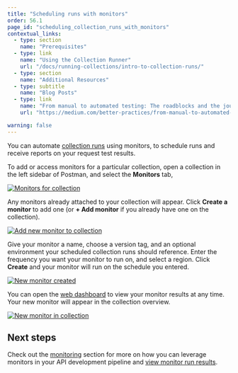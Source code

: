 ```yaml
---
title: "Scheduling runs with monitors"
order: 56.1
page_id: "scheduling_collection_runs_with_monitors"
contextual_links:
  - type: section
    name: "Prerequisites"
  - type: link
    name: "Using the Collection Runner"
    url: "/docs/running-collections/intro-to-collection-runs/"
  - type: section
    name: "Additional Resources"
  - type: subtitle
    name: "Blog Posts"
  - type: link
    name: "From manual to automated testing: The roadblocks and the journey"
    url: "https://medium.com/better-practices/from-manual-to-automated-testing-the-roadblocks-and-the-journey-6333dfacc5ae"

warning: false
---
```


You can automate [collection runs](/docs/running-collections/intro-to-collection-runs/) using monitors, to schedule runs and receive reports on your request test results.

To add or access monitors for a particular collection, open a collection in the left sidebar of Postman, and select the __Monitors__ tab,

[![Monitors for collection](https://assets.postman.com/postman-docs/collections-monitor-tab.jpg)](https://assets.postman.com/postman-docs/collections-monitor-tab.jpg)

Any monitors already attached to your collection will appear. Click __Create a monitor__ to add one (or __+ Add monitor__ if you already have one on the collection).

[![Add new monitor to collection](https://assets.postman.com/postman-docs/add-new-monitor-collection.jpg)](https://assets.postman.com/postman-docs/add-new-monitor-collection.jpg)

Give your monitor a name, choose a version tag, and an optional environment your scheduled collection runs should reference. Enter the frequency you want your monitor to run on, and select a region. Click __Create__ and your monitor will run on the schedule you entered.

[![New monitor created](https://assets.postman.com/postman-docs/monitor-created-detail.jpg)](https://assets.postman.com/postman-docs/monitor-created-detail.jpg)

You can open the [web dashboard](https://go.postman.co) to view your monitor results at any time. Your new monitor will appear in the collection overview.

[![New monitor in collection](https://assets.postman.com/postman-docs/new-monitor-in-collection.jpg)](https://assets.postman.com/postman-docs/new-monitor-in-collection.jpg)

## Next steps

Check out the [monitoring](/docs/designing-and-developing-your-api/monitoring-your-api/intro-monitors/) section for more on how you can leverage monitors in your API development pipeline and [view monitor run results](/docs/designing-and-developing-your-api/monitoring-your-api/viewing-monitor-results/).
